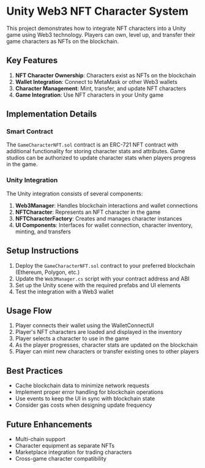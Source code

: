 # Unity Web3 NFT Character System

This project demonstrates how to integrate NFT characters into a Unity game using Web3 technology. Players can own, level up, and transfer their game characters as NFTs on the blockchain.

## Key Features

1. **NFT Character Ownership**: Characters exist as NFTs on the blockchain
2. **Wallet Integration**: Connect to MetaMask or other Web3 wallets
3. **Character Management**: Mint, transfer, and update NFT characters
4. **Game Integration**: Use NFT characters in your Unity game

## Implementation Details

### Smart Contract

The `GameCharacterNFT.sol` contract is an ERC-721 NFT contract with additional functionality for storing character stats and attributes. Game studios can be authorized to update character stats when players progress in the game.

### Unity Integration

The Unity integration consists of several components:

1. **Web3Manager**: Handles blockchain interactions and wallet connections
2. **NFTCharacter**: Represents an NFT character in the game
3. **NFTCharacterFactory**: Creates and manages character instances
4. **UI Components**: Interfaces for wallet connection, character inventory, minting, and transfers

## Setup Instructions

1. Deploy the `GameCharacterNFT.sol` contract to your preferred blockchain (Ethereum, Polygon, etc.)
2. Update the `Web3Manager.cs` script with your contract address and ABI
3. Set up the Unity scene with the required prefabs and UI elements
4. Test the integration with a Web3 wallet

## Usage Flow

1. Player connects their wallet using the WalletConnectUI
2. Player's NFT characters are loaded and displayed in the inventory
3. Player selects a character to use in the game
4. As the player progresses, character stats are updated on the blockchain
5. Player can mint new characters or transfer existing ones to other players

## Best Practices

- Cache blockchain data to minimize network requests
- Implement proper error handling for blockchain operations
- Use events to keep the UI in sync with blockchain state
- Consider gas costs when designing update frequency

## Future Enhancements

- Multi-chain support
- Character equipment as separate NFTs
- Marketplace integration for trading characters
- Cross-game character compatibility
